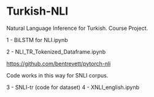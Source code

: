 # Turkish-NLI
Natural Language Inference for Turkish. Course Project.

1 - BiLSTM for NLI.ipynb

2 - NLI_TR_Tokenized_Dataframe.ipynb

https://github.com/bentrevett/pytorch-nli

Code works in this way for SNLI corpus.

3 - SNLI-tr (code for dataset) 
4 - XNLI_english.ipynb
